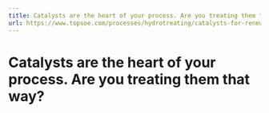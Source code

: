 ```yaml
---
title: Catalysts are the heart of your process. Are you treating them that way?
url: https://www.topsoe.com/processes/hydrotreating/catalysts-for-renewables#main-content
---
```


# Catalysts are the heart of your process. Are you treating them that way?